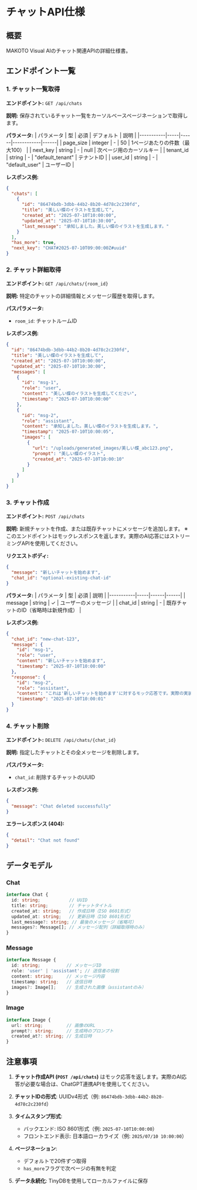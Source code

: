 # チャットAPI仕様

## 概要
MAKOTO Visual AIのチャット関連APIの詳細仕様書。

## エンドポイント一覧

### 1. チャット一覧取得

**エンドポイント:** `GET /api/chats`

**説明:** 保存されているチャット一覧をカーソルベースページネーションで取得します。

**パラメータ:**
| パラメータ | 型 | 必須 | デフォルト | 説明 |
|-----------|-----|------|------------|------|
| page_size | integer | - | 50 | 1ページあたりの件数（最大100） |
| next_key | string | - | null | 次ページ用のカーソルキー |
| tenant_id | string | - | "default_tenant" | テナントID |
| user_id | string | - | "default_user" | ユーザーID |

**レスポンス例:**
```json
{
  "chats": [
    {
      "id": "86474bdb-3dbb-44b2-8b20-4d78c2c230fd",
      "title": "美しい蝶のイラストを生成して",
      "created_at": "2025-07-10T10:00:00",
      "updated_at": "2025-07-10T10:30:00",
      "last_message": "承知しました。美しい蝶のイラストを生成します。"
    }
  ],
  "has_more": true,
  "next_key": "CHAT#2025-07-10T09:00:00Z#uuid"
}
```

### 2. チャット詳細取得

**エンドポイント:** `GET /api/chats/{room_id}`

**説明:** 特定のチャットの詳細情報とメッセージ履歴を取得します。

**パスパラメータ:**
- `room_id`: チャットルームID

**レスポンス例:**
```json
{
  "id": "86474bdb-3dbb-44b2-8b20-4d78c2c230fd",
  "title": "美しい蝶のイラストを生成して",
  "created_at": "2025-07-10T10:00:00",
  "updated_at": "2025-07-10T10:30:00",
  "messages": [
    {
      "id": "msg-1",
      "role": "user",
      "content": "美しい蝶のイラストを生成してください",
      "timestamp": "2025-07-10T10:00:00"
    },
    {
      "id": "msg-2",
      "role": "assistant",
      "content": "承知しました。美しい蝶のイラストを生成します。",
      "timestamp": "2025-07-10T10:00:05",
      "images": [
        {
          "url": "/uploads/generated_images/美しい蝶_abc123.png",
          "prompt": "美しい蝶のイラスト",
          "created_at": "2025-07-10T10:00:10"
        }
      ]
    }
  ]
}
```

### 3. チャット作成

**エンドポイント:** `POST /api/chats`

**説明:** 新規チャットを作成、または既存チャットにメッセージを追加します。
※ このエンドポイントはモックレスポンスを返します。実際のAI応答にはストリーミングAPIを使用してください。

**リクエストボディ:**
```json
{
  "message": "新しいチャットを始めます",
  "chat_id": "optional-existing-chat-id"
}
```

**パラメータ:**
| パラメータ | 型 | 必須 | 説明 |
|-----------|-----|------|------|
| message | string | ✓ | ユーザーのメッセージ |
| chat_id | string | - | 既存チャットのID（省略時は新規作成） |

**レスポンス例:**
```json
{
  "chat_id": "new-chat-123",
  "message": {
    "id": "msg-1",
    "role": "user",
    "content": "新しいチャットを始めます",
    "timestamp": "2025-07-10T10:00:00"
  },
  "response": {
    "id": "msg-2",
    "role": "assistant",
    "content": "これは'新しいチャットを始めます'に対するモック応答です。実際の実装では、Azure OpenAIを使用します。",
    "timestamp": "2025-07-10T10:00:01"
  }
}
```

### 4. チャット削除

**エンドポイント:** `DELETE /api/chats/{chat_id}`

**説明:** 指定したチャットとその全メッセージを削除します。

**パスパラメータ:**
- `chat_id`: 削除するチャットのUUID

**レスポンス例:**
```json
{
  "message": "Chat deleted successfully"
}
```

**エラーレスポンス (404):**
```json
{
  "detail": "Chat not found"
}
```

## データモデル

### Chat
```typescript
interface Chat {
  id: string;           // UUID
  title: string;        // チャットタイトル
  created_at: string;   // 作成日時（ISO 8601形式）
  updated_at: string;   // 更新日時（ISO 8601形式）
  last_message?: string; // 最後のメッセージ（省略可）
  messages?: Message[]; // メッセージ配列（詳細取得時のみ）
}
```

### Message
```typescript
interface Message {
  id: string;          // メッセージID
  role: 'user' | 'assistant'; // 送信者の役割
  content: string;     // メッセージ内容
  timestamp: string;   // 送信日時
  images?: Image[];    // 生成された画像（assistantのみ）
}
```

### Image
```typescript
interface Image {
  url: string;         // 画像のURL
  prompt?: string;     // 生成時のプロンプト
  created_at?: string; // 生成日時
}
```

## 注意事項

1. **チャット作成API (`POST /api/chats`)** はモック応答を返します。実際のAI応答が必要な場合は、ChatGPT連携APIを使用してください。

2. **チャットIDの形式**: UUIDv4形式（例: `86474bdb-3dbb-44b2-8b20-4d78c2c230fd`）

3. **タイムスタンプ形式**: 
   - バックエンド: ISO 8601形式（例: `2025-07-10T10:00:00`）
   - フロントエンド表示: 日本語ローカライズ（例: `2025/07/10 10:00:00`）

4. **ページネーション**: 
   - デフォルトで20件ずつ取得
   - `has_more`フラグで次ページの有無を判定

5. **データ永続化**: TinyDBを使用してローカルファイルに保存